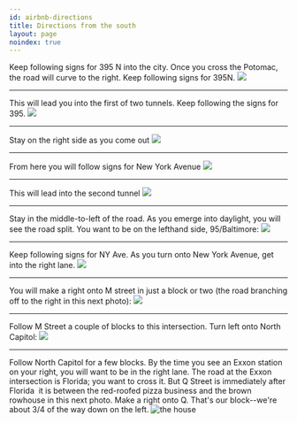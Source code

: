 ```yaml
---
id: airbnb-directions
title: Directions from the south
layout: page 
noindex: true
---
```


­Keep following signs for 395 N into the city. Once you cross the Potomac, the road will curve to the right. Keep
following signs for 395N. ![](/public/1.jpg) 

------

This will lead you into the first of two tunnels. Keep following the signs for 395. ![](/public/2.jpg)

------

­Stay on the right side as you come out ![](/public/3.jpg)

------

From here you will follow signs for New York Avenue ![](/public/4.jpg)

------

This will lead into the second tunnel ![](/public/5.jpg)

------

Stay in the middle­-to-­left of the road. As you emerge into daylight, you will see the road split. You want to be on the left­hand side, 95/Baltimore: ![](/public/6.jpg)

------

Keep following signs for NY Ave. As you turn onto New York Avenue, get into the right lane. ![](/public/7.jpg)

------

You will make a right onto M street in just a block or two (the road branching off to the right in this next photo): ![](/public/8.jpg)

------

Follow M Street a couple of blocks to this intersection. Turn left onto North Capitol: ![](/public/9.jpg)

------

Follow North Capitol for a few blocks. By the time you see an Exxon station on your right, you will want to be in the right lane. The road at the Exxon intersection is Florida; you want to cross it. But Q Street is immediately after Florida ­­ it is between the red­-roofed pizza business and the brown rowhouse in this next photo. Make a right onto Q. That's our block--we're about 3/4 of the way down on the left. ![the house](/public/house.jpg)